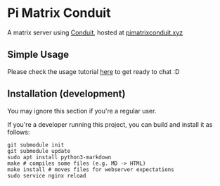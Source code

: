 # Pi Matrix Conduit

A matrix server using [Conduit](https://github.com/timokoesters/conduit), hosted at [pimatrixconduit.xyz](https://pimatrixconduit.xyz)

## Simple Usage

Please check the usage tutorial [here](docs/usage.md) to get ready to chat :D

## Installation (development)

You may ignore this section if you're a regular user.

If you're a developer running this project, you can build and install it as follows:

```
git submodule init
git submodule update
sudo apt install python3-markdown
make # compiles some files (e.g. MD -> HTML)
make install # moves files for webserver expectations
sudo service nginx reload
```
